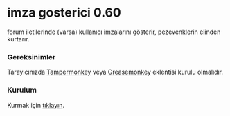 # imza gosterici 0.60
forum iletilerinde (varsa) kullanıcı imzalarını gösterir, pezevenklerin elinden kurtarır.

### Gereksinimler

Tarayıcınızda [Tampermonkey](https://tampermonkey.net/) veya [Greasemonkey](https://addons.mozilla.org/en-US/firefox/addon/greasemonkey/) eklentisi kurulu olmalıdır.

### Kurulum
Kurmak için [tıklayın](https://buzukatak.github.io/imza-gosterici/imza.user.js).
